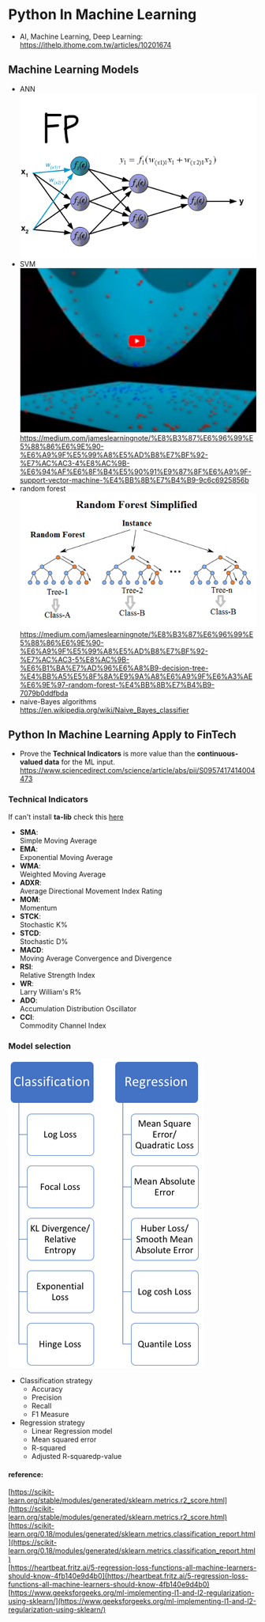 # Python In Machine Learning
- AI, Machine Learning, Deep Learning:  
https://ithelp.ithome.com.tw/articles/10201674


## Machine Learning Models
- ANN  
![](https://github.com/D50000/Python-In-Machine-Learning/blob/master/images/FODQsVm.gif)
- SVM  
[![SVM algorithm visualization](https://github.com/D50000/Python-In-Machine-Learning/blob/master/images/svm.PNG)](https://www.youtube.com/watch?v=3liCbRZPrZA%29 "SVM algorithm visualization")  
https://medium.com/jameslearningnote/%E8%B3%87%E6%96%99%E5%88%86%E6%9E%90-%E6%A9%9F%E5%99%A8%E5%AD%B8%E7%BF%92-%E7%AC%AC3-4%E8%AC%9B-%E6%94%AF%E6%8F%B4%E5%90%91%E9%87%8F%E6%A9%9F-support-vector-machine-%E4%BB%8B%E7%B4%B9-9c6c6925856b
- random forest  
![](https://github.com/D50000/Python-In-Machine-Learning/blob/master/images/20116157LTKtxUlOqM.png)  
https://medium.com/jameslearningnote/%E8%B3%87%E6%96%99%E5%88%86%E6%9E%90-%E6%A9%9F%E5%99%A8%E5%AD%B8%E7%BF%92-%E7%AC%AC3-5%E8%AC%9B-%E6%B1%BA%E7%AD%96%E6%A8%B9-decision-tree-%E4%BB%A5%E5%8F%8A%E9%9A%A8%E6%A9%9F%E6%A3%AE%E6%9E%97-random-forest-%E4%BB%8B%E7%B4%B9-7079b0ddfbda
- naive-Bayes algorithms  
https://en.wikipedia.org/wiki/Naive_Bayes_classifier


## Python In Machine Learning Apply to FinTech
- Prove the **Technical Indicators** is more value than the **continuous-valued data** for the ML input.  
https://www.sciencedirect.com/science/article/abs/pii/S0957417414004473


### Technical Indicators
If can't install **ta-lib** check this [here](https://www.lfd.uci.edu/~gohlke/pythonlibs/#ta-lib)
- **SMA**:  
Simple Moving Average  
- **EMA**:  
Exponential Moving Average
- **WMA**:  
Weighted Moving Average
- **ADXR**:  
Average Directional Movement Index Rating
- **MOM**:  
Momentum
- **STCK**:  
Stochastic K%
- **STCD**:  
Stochastic D%
- **MACD**:  
Moving Average Convergence and Divergence
- **RSI**:  
Relative Strength Index
- **WR**:  
Larry William's R%
- **ADO**:  
 Accumulation Distribution Oscillator
 - **CCI**:  
 Commodity Channel Index

### Model selection
![](https://github.com/D50000/Python-In-Machine-Learning/blob/master/images/Loss_functions.PNG)
- Classification strategy  
    - Accuracy
    - Precision
    - Recall
    - F1 Measure
- Regression strategy  
    - Linear Regression model
    - Mean squared error
    - R-squared
    - Adjusted R-squaredp-value

#### reference:  
[https://scikit-learn.org/stable/modules/generated/sklearn.metrics.r2_score.html](https://scikit-learn.org/stable/modules/generated/sklearn.metrics.r2_score.html)  
[https://scikit-learn.org/0.18/modules/generated/sklearn.metrics.classification_report.html](https://scikit-learn.org/0.18/modules/generated/sklearn.metrics.classification_report.html)  
[https://heartbeat.fritz.ai/5-regression-loss-functions-all-machine-learners-should-know-4fb140e9d4b0](https://heartbeat.fritz.ai/5-regression-loss-functions-all-machine-learners-should-know-4fb140e9d4b0)  
[https://www.geeksforgeeks.org/ml-implementing-l1-and-l2-regularization-using-sklearn/](https://www.geeksforgeeks.org/ml-implementing-l1-and-l2-regularization-using-sklearn/)

